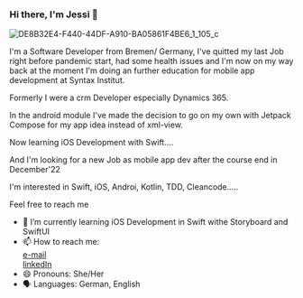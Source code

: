 ### Hi there, I'm Jessi 👋

![DE8B32E4-F440-44DF-A910-BA05861F4BE6_1_105_c](https://user-images.githubusercontent.com/99251460/187036815-10b9be08-8e1f-415b-9bad-c73edd6ec845.jpeg)


I'm a Software Developer from Bremen/ Germany, I've quitted my last Job right before pandemic start, had some health issues and I'm now on my way back at the moment I'm doing an further education for mobile app development at Syntax Institut.

Formerly I were a crm Developer especially Dynamics 365.

In the android module I've made the decision to go on my own with Jetpack Compose for my app idea instead of xml-view.

Now learning iOS Development with Swift....

And I'm looking for a new Job as mobile app dev after the course end in December'22

I'm interested in Swift, iOS, Androi, Kotlin, TDD, Cleancode.....

Feel free to reach me



- 🌱 I’m currently learning iOS Development in Swift withe Storyboard and SwiftUI
- 📫 How to reach me:<br/>
                     [e-mail](mailto:jessica_ernst_bewerbung@outlook.com?subject=[GitHub]%20Source%20Belladonnixi)<br/>
                     [linkedIn](https://www.linkedin.com/in/jessica-ernst-3705ab140/)<br/>
- 😄 Pronouns: She/Her
- 🗣️ Languages: German, English

